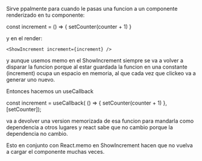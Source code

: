 Sirve ppalmente para cuando le pasas una funcion a un componente renderizado en tu componente:

const increment = () => {
	setCounter(counter + 1)
}

y en el render: 

	<ShowIncrement increment={increment} />

y aunque usemos memo en el ShowIncrement siempre se va a volver a disparar la funcion porque al estar guardada la funcion en una constante (increment) ocupa un espacio en memoria, al que cada vez que clickeo va a generar uno nuevo.

Entonces hacemos un useCallback

const increment = useCallback( () => {
	setCounter(counter + 1)
}, [setCounter]);

va a devolver una version memorizada de esa funcion para mandarla como dependencia a otros lugares y react sabe que no cambio porque la dependencia no cambio.

Esto en conjunto con React.memo en ShowIncrement hacen que no vuelva a cargar el componente muchas veces.
